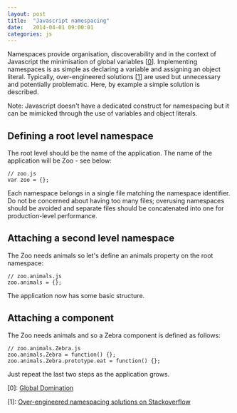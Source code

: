 ```yaml
---
layout: post
title:  "Javascript namespacing"
date:   2014-04-01 09:00:01
categories: js
---
```


Namespaces provide organisation, discoverability and in the context of Javascript the minimisation of global variables [[0](#ref0)]. Implementing namespaces is as simple as declaring a variable and assigning an object literal. Typically, over-engineered solutions [[1](#ref1)] are used but unnecessary and potentially problematic. Here, by example a simple solution is described.

Note: Javascript doesn't have a dedicated construct for namespacing but it can be mimicked through the use of variables and object literals.

## Defining a root level namespace

The root level should be the name of the application. The name of the application will be Zoo - see below:

	// zoo.js
	var zoo = {};

Each namespace belongs in a single file matching the namespace identifier. Do not be concerned about having too many files; overusing namespaces should be avoided and separate files should be concatenated into one for production-level performance.

## Attaching a second level namespace

The Zoo needs animals so let's define an animals property on the root namespace:

	// zoo.animals.js
	zoo.animals = {};

The application now has some basic structure.

## Attaching a component

The Zoo needs animals and so a Zebra component is defined as follows:

	// zoo.animals.Zebra.js
	zoo.animals.Zebra = function() {};
	zoo.animals.Zebra.prototype.eat = function() {};

Just repeat the last two steps as the application grows.

<a name="ref0"></a>[0]: [Global Domination](http://www.yuiblog.com/blog/2006/06/01/global-domination/)

<a name="ref1"></a>[1]: [Over-engineered namespacing solutions on Stackoverflow](http://stackoverflow.com/questions/3410984/javascript-namespace)